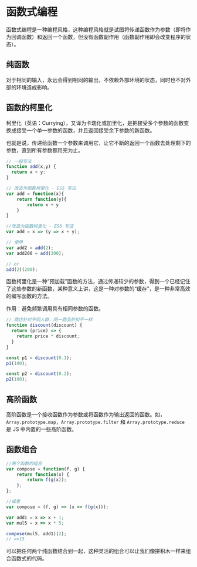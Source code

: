 # 函数式编程
函数式编程是一种编程风格，这种编程风格就是试图将传递函数作为参数（即将作为回调函数）和返回一个函数，但没有函数副作用（函数副作用即会改变程序的状态）。

## 纯函数
对于相同的输入，永远会得到相同的输出，不依赖外部环境的状态，同时也不对外部的环境造成影响。

## 函数的柯里化
柯里化（英语：Currying），又译为卡瑞化或加里化，是把接受多个参数的函数变换成接受一个单一参数的函数，并且返回接受余下参数的新函数。

也就是说，传递给函数一个参数来调用它，让它不断的返回一个函数去处理剩下的参数，直到所有参数都用完为止。

``` js
// 一般写法
function add(x,y) {
  return x + y;
}

// 改造为函数柯里化 - ES5 写法
var add = function(x){
    return function(y){
        return x + y
    }
}

//改造为函数柯里化 - ES6 写法
var add = x => (y => x + y);

// 使用
var add2 = add(2);
var add200 = add(200);

// or
add(2)(200);
```

函数柯里化是一种“预加载”函数的方法，通过传递较少的参数，得到一个已经记住了这些参数的新函数，某种意义上讲，这是一种对参数的“缓存”，是一种非常高效的编写函数的方法。

作用：避免频繁调用具有相同参数的函数。

``` js
// 商店针对不同人群，同一商品折扣不一样
function discount(discount) {
  return (price) => {
    return price * discount;
  }
}

const p1 = discount(0.1);
p1(100);

const p2 = discount(0.2);
p2(100);
```

## 高阶函数
高阶函数是一个接收函数作为参数或将函数作为输出返回的函数。如，`Array.prototype.map`，`Array.prototype.filter` 和 `Array.prototype.reduce` 是 JS 中内置的一些高阶函数。

## 函数组合
``` js
//两个函数的组合
var compose = function(f, g) {
    return function(x) {
        return f(g(x));
    };
};

//或者
var compose = (f, g) => (x => f(g(x)));

var add1 = x => x + 1;
var mul5 = x => x * 5;

compose(mul5, add1)(2);
// =>15 
```

可以把任何两个纯函数结合到一起，这种灵活的组合可以让我们像拼积木一样来组合函数式的代码。